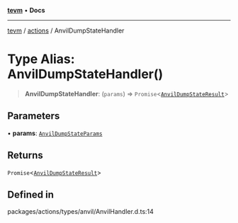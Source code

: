 [**tevm**](../../README.md) • **Docs**

***

[tevm](../../modules.md) / [actions](../README.md) / AnvilDumpStateHandler

# Type Alias: AnvilDumpStateHandler()

> **AnvilDumpStateHandler**: (`params`) => `Promise`\<[`AnvilDumpStateResult`](AnvilDumpStateResult.md)\>

## Parameters

• **params**: [`AnvilDumpStateParams`](AnvilDumpStateParams.md)

## Returns

`Promise`\<[`AnvilDumpStateResult`](AnvilDumpStateResult.md)\>

## Defined in

packages/actions/types/anvil/AnvilHandler.d.ts:14
